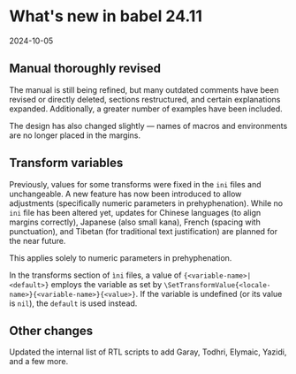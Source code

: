 # What's new in babel 24.11

2024-10-05

## Manual thoroughly revised

The manual is still being refined, but many outdated comments have been
revised or directly deleted, sections restructured, and certain
explanations expanded. Additionally, a greater number of examples have
been included.

The design has also changed slightly — names of macros and environments
are no longer placed in the margins.

## Transform variables

Previously, values for some transforms were fixed in the `ini` files
and unchangeable. A new feature has now been introduced to allow
adjustments (specifically numeric parameters in prehyphenation). While
no `ini` file has been altered yet, updates for Chinese languages (to
align margins correctly), Japanese (also small kana), French (spacing
with punctuation), and Tibetan (for traditional text justification) are
planned for the near future.

This applies solely to numeric parameters in prehyphenation.

In the transforms section of `ìni` files, a value of
`{<variable-name>|<default>}` employs the variable as set by
`\SetTransformValue{<locale-name>}{<variable-name>}{<value>}`. If the
variable is undefined (or its value is `nil`), the `default` is used
instead.

## Other changes

Updated the internal list of RTL scripts to add Garay, Todhri, Elymaic,
Yazidi, and a few more.






